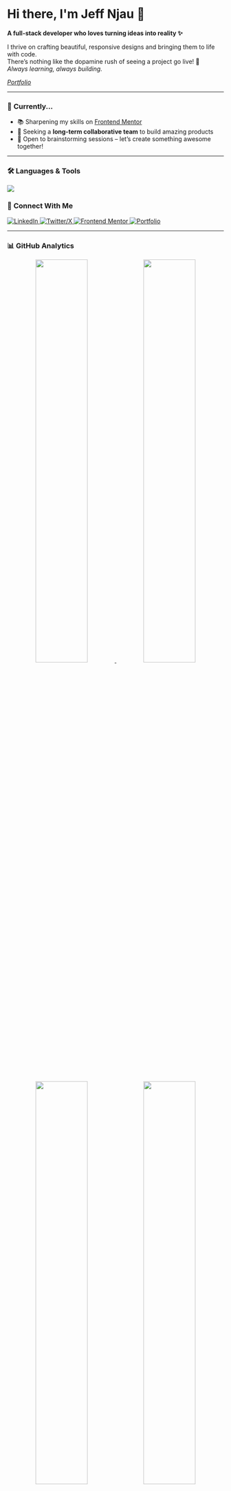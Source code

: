 # Hi there, I'm Jeff Njau 👋  
**A full-stack developer who loves turning ideas into reality ✨**  

I thrive on crafting beautiful, responsive designs and bringing them to life with code.  
There’s nothing like the dopamine rush of seeing a project go live! 🚀  
*Always learning, always building.*  


<a href="https://njau-dev-portfolio.netlify.app"> *Portfolio*  </a>

---

### 🌱 **Currently...**  
- 📚 Sharpening my skills on [Frontend Mentor](https://www.frontendmentor.io/profile/Njau-dev)  
- 🤝 Seeking a **long-term collaborative team** to build amazing products  
- 🧠 Open to brainstorming sessions – let’s create something awesome together!  

---

### 🛠️ **Languages & Tools**  
<div align="left">  
  <img src="https://skillicons.dev/icons?i=react,tailwind,nodejs,js,html,css,py,flask,mysql,postgresql,git,vercel,figma" />  
</div>  


### 🔗 **Connect With Me**  
<div align="left">  
  <a href="https://www.linkedin.com/in/jeff-njau-a42754198/">
    <img src="https://img.shields.io/badge/LinkedIn-0077B5?logo=linkedin&logoColor=white" alt="LinkedIn">
  </a>
  <a href="https://x.com/dzeph01">
    <img src="https://img.shields.io/badge/X-000000?logo=x&logoColor=white" alt="Twitter/X">
  </a>
  <a href="https://www.frontendmentor.io/profile/Njau-dev">
    <img src="https://img.shields.io/badge/Frontend Mentor-3F54A3?logo=frontendmentor&logoColor=white" alt="Frontend Mentor">
  </a>
  <a href="https://njau-dev-portfolio.netlify.app">
    <img src="https://img.shields.io/badge/Portfolio-FF4088?logo=react&logoColor=white" alt="Portfolio">
  </a>  
</div>  

---

### 📊 **GitHub Analytics**  
<div align="center">  
  <!-- Stats & Trophies Row -->
  <a href="https://github.com/Njau-dev">
    <img width="49%" src="https://github-readme-stats.vercel.app/api?username=Njau-dev&show_icons=true&theme=dark&hide_border=true" />
    <img width="49%" src="https://github-profile-trophy.vercel.app/?username=Njau-dev&theme=onedark&no-frame=true&row=2&column=4" />
  </a>  
</div>  

<div align="center">  
  <!-- Languages & Streak -->
  <img width="49%" src="https://github-readme-stats.vercel.app/api/top-langs/?username=Njau-dev&layout=compact&theme=dark&hide_border=true" />  
  <img width="49%" src="https://github-readme-activity-graph.vercel.app/graph?username=Njau-dev&theme=react-dark&hide_border=true" />
</div>  

---

### 👀 **Profile Views**  
<div align="center">  
  <img src="https://komarev.com/ghpvc/?username=Njau-dev&color=blue&style=flat" alt="Profile Views" />  
</div>  

---

<div align="center">  
  <sub>🚀 **Open to new opportunities** – Let's build something extraordinary!</sub>  
</div>  
